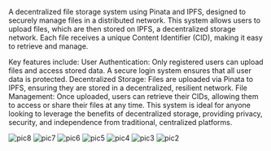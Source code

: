 A decentralized file storage system using Pinata and IPFS, designed to securely manage files in a distributed network. This system allows users to upload files, which are then stored on IPFS, a decentralized storage network. Each file receives a unique Content Identifier (CID), making it easy to retrieve and manage.

Key features include:
User Authentication: Only registered users can upload files and access stored data. A secure login system ensures that all user data is protected.
Decentralized Storage: Files are uploaded via Pinata to IPFS, ensuring they are stored in a decentralized, resilient network.
File Management: Once uploaded, users can retrieve their CIDs, allowing them to access or share their files at any time.
This system is ideal for anyone looking to leverage the benefits of decentralized storage, providing privacy, security, and independence from traditional, centralized platforms.

![pic8](https://github.com/user-attachments/assets/798b5a7a-677c-4f5b-873b-fe2810a435ee)
![pic7](https://github.com/user-attachments/assets/692d1ba9-e3d1-44f1-9eb1-b324e928a743)
![pic6](https://github.com/user-attachments/assets/4159f398-54e1-4bad-852d-af9b428546e0)
![pic5](https://github.com/user-attachments/assets/ce46b867-7fa8-4fe6-a5ba-ef7353237327)
![pic4](https://github.com/user-attachments/assets/d01aa590-ed8a-4b7b-ab05-0c1ec14e3a90)
![pic3](https://github.com/user-attachments/assets/012a6d6c-2955-4fa0-9945-e64f74724a76)
![pic2](https://github.com/user-attachments/assets/333e8924-3b52-4cfe-8218-f03425bc17eb)
